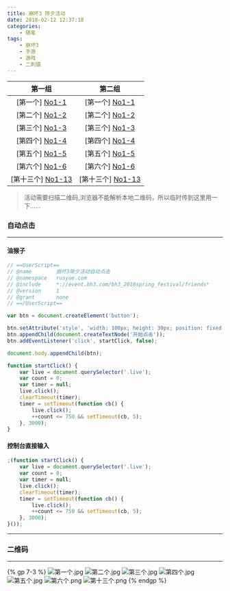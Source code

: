 ```yaml
---
title: 崩坏3 除夕活动
date: 2018-02-12 12:37:18
categories:
    - 随笔
tags:
    - 崩坏3
    - 手游
    - 游戏
    - 二刺猿
---
```


|       第一组        |       第二组        |
| :-----------------: | :-----------------: |
|  [第一个] [No1-1]   |  [第一个] [No1-1]   |
|  [第二个] [No1-2]   |  [第二个] [No1-2]   |
|  [第三个] [No1-3]   |  [第三个] [No1-3]   |
|  [第四个] [No1-4]   |  [第四个] [No1-4]   |
|  [第五个] [No1-5]   |  [第五个] [No1-5]   |
|  [第六个] [No1-6]   |  [第六个] [No1-6]   |
| [第十三个] [No1-13] | [第十三个] [No1-13] |

> 活动需要扫描二维码,浏览器不能解析本地二维码，所以临时传到这里用一下……

<!-- more -->

### 自动点击
---

#### 油猴子
```javascript
// ==UserScript==
// @name        崩坏3除夕活动自动点击
// @namespace   rusyue.com
// @include     *://event.bh3.com/bh3_2018spring_festival/friends*
// @version     1
// @grant       none
// ==/UserScript==

var btn = document.createElement('button');

btn.setAttribute('style', 'width: 100px; height: 30px; position: fixed; top: 10px; right: 10px; line-height: 30px; box-shadow: 1px 1px 1.6px 1.6px rgba(0,0,0,0.4); cursor: pointer; border-radius: 2px; color: #333;');
btn.appendChild(document.createTextNode('开始点击'));
btn.addEventListener('click', startClick, false);

document.body.appendChild(btn);

function startClick() {
    var live = document.querySelector('.live');
    var count = 0;
    var timer = null;
    live.click();
    clearTimeout(timer);
    timer = setTimeout(function cb() {
        live.click();
        ++count <= 750 && setTimeout(cb, 5);
    }, 3000);
}
```

#### 控制台直接输入
```javascript
;(function startClick() {
    var live = document.querySelector('.live');
    var count = 0;
    var timer = null;
    live.click();
    clearTimeout(timer);
    timer = setTimeout(function cb() {
        live.click();
        ++count <= 750 && setTimeout(cb, 5);
    }, 3000);
}());
```

---
### 二维码
---

{% gp 7-3 %}
![第一个.jpg](https://i.loli.net/2018/02/12/5a8119bbb2b3a.jpg)
![第二个.jpg](https://i.loli.net/2018/02/12/5a8119bbc5805.jpg)
![第三个.jpg](https://i.loli.net/2018/02/12/5a8119bbd8f59.jpg)
![第四个.jpg](https://i.loli.net/2018/02/12/5a8119bc04416.jpg)
![第五个.jpg](https://i.loli.net/2018/02/12/5a8119bc614f8.jpg)
![第六个.png](https://i.loli.net/2018/02/12/5a8119be37412.png)
![第十三个.png](https://i.loli.net/2018/02/13/5a82cd5723940.png)
{% endgp %}



<!-- 第一组的链接 -->

[No1-1]: https://event.bh3.com/bh3_2018spring_festival/friends.html?auth=3XpVDZx0DNyMTO2giNfZmbjl2ah5Wb9Ub5D%2Ba59W75vSo5Ria59Wo5zOY6ACL5Ry "第一组 第一个"
[No1-2]: https://event.bh3.com/bh3_2018spring_festival/friends.html?auth=3XpVDZx0zM4UDMwACOfZmbjl2ah5Wb9UL5NiZ6ye55EqZ54Kb68G "第一组 第二个"
[No1-3]: https://event.bh3.com/bh3_2018spring_festival/friends.html?auth=3XpVDZx0TMxkzM1YCNfZmbjl2ah5Wb9Uo5nCo5fSI632a5Y6Z5oy75%2FqY5R%2B45Mm "第一组 第三个"
[No1-4]: https://event.bh3.com/bh3_2018spring_festival/friends.html?auth=3XpVDZx0TM3AzMzEiNfZmbjl2ah5Wb9UTM0NOacW%2BoBm%2BlJeQq%3D%3D "第一组 第四个"
[No1-5]: https://event.bh3.com/bh3_2018spring_festival/friends.html?auth=3XpVDZx0jMyADMzQSMfZmbjl2ah5Wb9Uo5%2FSa5nSL5fyb59%2Bo5gK55A2L5g2 "第一组 第五个"
[No1-6]: https://event.bh3.com/bh3_2018spring_festival/friends.html?auth=3XpVDZx0DNyAjN2AiMfZmbjl2ah5Wb9U559mY6Oea5Bi "第一组 第六个"
[No1-13]: https://event.bh3.com/bh3_2018spring_festival/friends.html?auth=3XpVDZx0DM1YzN0USNfZmbjl2ah5Wb9UY5v%2Bo5cC55EqI6BCY5B2L5Ji "第一组 第十三个"

<!-- 第二组的链接 -->

[No2-1]: https://event.bh3.com/bh3_2018spring_festival/friends.html?auth=3XpVDZx0DNyMTO2giNfZmbjl2ah5Wb9Ub5D%2Ba59W75vSo5Ria59Wo5zOY6ACL5Ry "第二组 第一个"


<!--
### Delete LinkA
---

https://sm.ms/delete/7ZfS1UgFy9OHtPv
https://sm.ms/delete/UVh8SY2i41bpTEH
https://sm.ms/delete/ehYTPIldjBqXE6K
https://sm.ms/delete/MDlpjindOTRKfCW
https://sm.ms/delete/1sW4L8wKOfit9AN
https://sm.ms/delete/T6yIfLSliVkxYXH
https://sm.ms/delete/Y5jLcb9dSsIAfaZ -->